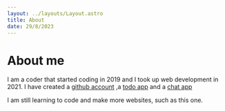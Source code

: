 ```yaml
---
layout: ../layouts/Layout.astro
title: About
date: 29/8/2023
---
```


# About me

I am a coder that started coding in 2019 and I took up web development in 2021. I have created a [github account](https://github.com/Bosco0808-alt) ,a [todo app](https://todo-project-bosco0808.vercel.app/) and a [chat app](https://eight8chat.com)

I am still learning to code and make more websites, such as this one.

